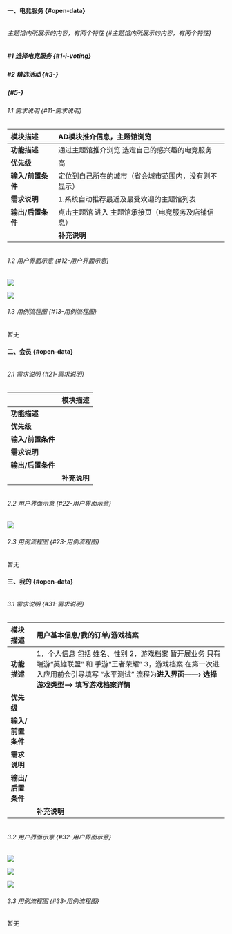 #### 一、电竞服务 {#open-data}

###### 

###### 主题馆内所展示的内容，有两个特性 {#主题馆内所展示的内容，有两个特性}

##### \#1 选择电竞服务 {#1-i-voting}

##### \#2 精选活动 {#3-}

#####  {#5-}

###### 1.1 需求说明 {#11-需求说明}

| **模块描述** | AD模块推介信息，主题馆浏览 |
| :--- | :--- |
| **功能描述** | 通过主题馆推介浏览 选定自己的感兴趣的电竞服务 |
| **优先级** | 高 |
| **输入/前置条件** | 定位到自己所在的城市（省会城市范围内，没有则不显示） |
| **需求说明** | 1.系统自动推荐最近及最受欢迎的主题馆列表 |
| **输出/后置条件** | 点击主题馆 进入 主题馆承接页（电竞服务及店铺信息） |
|  | **补充说明** |

###### 

###### 1.2 用户界面示意 {#12-用户界面示意}

![](https://zhldev.gitbooks.io/taidu-prd-master/assets/%E7%94%B5%E7%AB%9E%E6%9C%8D%E5%8A%A1%E9%A6%96%E9%A1%B5%E5%95%86%E5%AE%B6%E5%88%97%E8%A1%A8.png)

![](https://zhldev.gitbooks.io/taidu-prd-master/assets/2017-08-14_215910.jpg)

###### 1.3 用例流程图 {#13-用例流程图}

暂无

#### 二、会员 {#open-data}

###### 

###### 2.1 需求说明 {#21-需求说明}

|  | **模块描述** |
| :--- | :--- |
| **功能描述** |  |
| **优先级** |  |
| **输入/前置条件** |  |
| **需求说明** |  |
| **输出/后置条件** |  |
|  | **补充说明** |

###### 

###### 2.2 用户界面示意 {#22-用户界面示意}

![](https://zhldev.gitbooks.io/taidu-prd-master/assets/20170814220304.jpg)

###### 2.3 用例流程图 {#23-用例流程图}

暂无

#### 三、我的 {#open-data}

###### 

###### 3.1 需求说明 {#31-需求说明}

| **模块描述** | 用户基本信息/我的订单/游戏档案 |
| :--- | :--- |
| **功能描述** | 1，个人信息 包括 姓名、性别 2，游戏档案 暂开展业务 只有端游“英雄联盟” 和 手游“王者荣耀” 3，游戏档案 在第一次进入应用前会引导填写 “水平测试” 流程为**进入界面——› 选择游戏类型——&gt; 填写游戏档案详情** |
| **优先级** |  |
| **输入/前置条件** |  |
| **需求说明** |  |
| **输出/后置条件** |  |
|  | **补充说明** |

###### 

###### 3.2 用户界面示意 {#32-用户界面示意}

![](https://zhldev.gitbooks.io/taidu-prd-master/assets/20170815101857.jpg)

![](https://zhldev.gitbooks.io/taidu-prd-master/assets/20170815101941.jpg)

![](https://zhldev.gitbooks.io/taidu-prd-master/assets/20170815101956.jpg)

###### 3.3 用例流程图 {#33-用例流程图}

暂无

